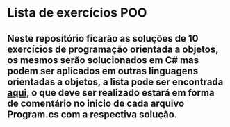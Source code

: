 # Lista de exercícios POO
## Neste repositório ficarão as soluções de 10 exercícios de programação orientada a objetos, os mesmos serão solucionados em C# mas podem ser aplicados em outras linguagens orientadas a objetos, a lista pode ser encontrada <a href="https://awari.com.br/10-exercicios-de-programacao-orientada-a-objetos-para-voce-praticar-agora-mesmo/">aqui</a>, o que deve ser realizado estará em forma de comentário no inicio de cada arquivo Program.cs com a respectiva solução.
